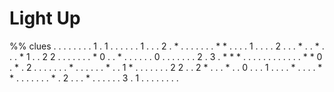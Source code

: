 # Light Up

<!-- %% svg-grid: none -->
<!-- %% hide           -->

<div id = "light-up" data-type = "light-up">
%% clues
. . . . . . . . 1 . 1 . . .
. . . 1 . . . 2 . * . . . .
. . . * * . . . . 1 . . . .
2 . . . * . . * . . . * 1 .
. 2 2 . . . . . . . * 0 . .
* . . . . . . 0 . . . . . .
. 2 . 3 . * * * . . . . . .
. . . . . . * * 0 . * . 2 .
. . . . . . * . . . . . . *
. . 1 * . . . . . . . 2 2 .
. 2 * . . . * . . 0 . . . 1
. . . . * . . . . * * . . .
. . . . * . 2 . . . * . . .
. . . 3 . 1 . . . . . . . .
</div>
